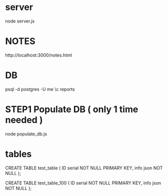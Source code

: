 # server
node server.js

# NOTES
http://localhost:3000/notes.html

# DB
psql -d postgres -U me 
\c reports 

# STEP1 Populate DB ( only 1 time needed ) 
node populate_db.js

# tables 
CREATE TABLE test_table (
ID serial NOT NULL PRIMARY KEY,
info json NOT NULL
);

CREATE TABLE test_table_100 (
ID serial NOT NULL PRIMARY KEY,
info json NOT NULL
);


